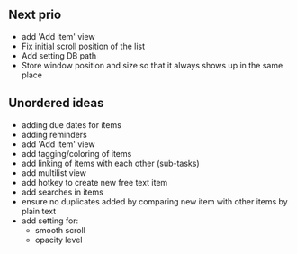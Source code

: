 ## Next prio
- add 'Add item' view
- Fix initial scroll position of the list
- Add setting DB path
- Store window position and size so that it always shows up in the same place

## Unordered ideas
- adding due dates for items
- adding reminders
- add 'Add item' view
- add tagging/coloring of items
- add linking of items with each other (sub-tasks)
- add multilist view
- add hotkey to create new free text item
- add searches in items
- ensure no duplicates added by comparing new item with other items by plain text
- add setting for:
	- smooth scroll
	- opacity level